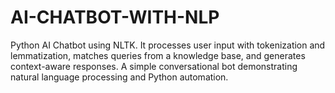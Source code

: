 # AI-CHATBOT-WITH-NLP
Python AI Chatbot using NLTK. It processes user input with tokenization and lemmatization, matches queries from a knowledge base, and generates context-aware responses. A simple conversational bot demonstrating natural language processing and Python automation.
